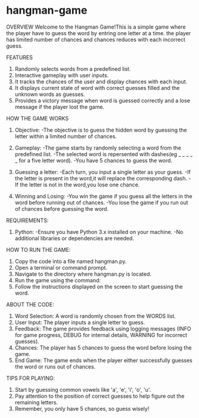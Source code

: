 # hangman-game 
OVERVIEW
Welcome to the Hangman Game!This is a simple game where the player have to guess the word by entring one
 letter at a time.
 the player has limited number of chances and chances reduces with each incorrect guess.

 FEATURES
 1. Randomly selects words from a predefined list.
 2. Interactive gameplay with user inputs.
 3. It tracks the chances of the user and display chances with each input.
 4. It displays current state of word with correct guesses filled and the unknown words as guesses.
 5. Provides a victory message when word is guessed correctly and a lose message if the player lost the game.

 HOW THE GAME WORKS
 1. Objective:
 -The objective is to guess the hidden word by guessing the letter within a limited number of chances.

 2. Gameplay:
 -The game starts by randomly selecting a word from the predefined list.
 -The selected word is repersented with dashes(eg _ _ _ _ _ for a five letter word).
 -You have 5 chances to guess the word.

 3. Guessing a letter:
 -Each turn, you input a single letter as your guess.
 -If the letter is present in the word,it will replace the corresponding dash.
 -If the letter is not in the word,you  lose one chance.

 4. Winning and Losing:
 -You win the game if you guess all the letters in the word before running out of chances.
 -You lose the game if you run out of chances before guessing the word.

 REQUIREMENTS:
 1. Python: 
 -Ensure you have Python 3.x installed on your machine.
 -No additional libraries or dependencies are needed.

 HOW TO RUN THE GAME:
 1. Copy the code into a file named hangman.py.
 2. Open a terminal or command prompt.
 3. Navigate to the directory where hangman.py is located.
 4. Run the game using the command:
 5. Follow the instructions displayed on the screen to start guessing the word.
 
 ABOUT THE CODE:
 1. Word Selection:
 A word is randomly chosen from the WORDS list.
 2. User Input:
  The player inputs a single letter to guess.
 3. Feedback:
  The game provides feedback using logging messages (INFO for game progress, DEBUG for internal details, WARNING for incorrect guesses).
 4. Chances:
  The player has 5 chances to guess the word before losing the game.
 5. End Game:
  The game ends when the player either successfully guesses the word or runs out of chances.

 TIPS FOR PLAYING:
 1. Start by guessing common vowels like 'a', 'e', 'i', 'o', 'u'.
 2. Pay attention to the position of correct guesses to help figure out the remaining letters.
 3. Remember, you only have 5 chances, so guess wisely! 




